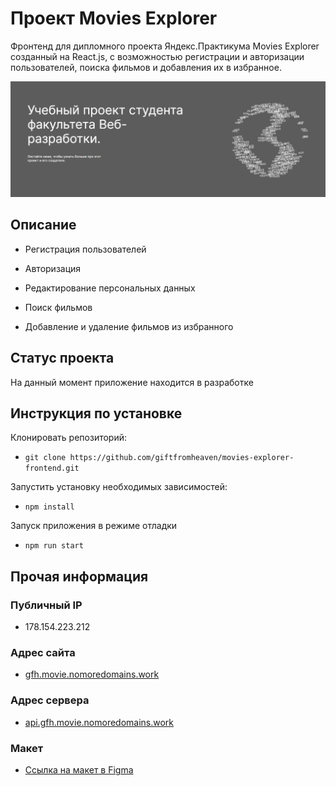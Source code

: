 # Проект Movies Explorer

Фронтенд для дипломного проекта Яндекс.Практикума Movies Explorer созданный на React.js, с возможностью регистрации и авторизации пользователей, поиска фильмов и добавления их в избранное.

![preview](https://raw.githubusercontent.com/giftfromheaven/movies-explorer-frontend/main/src/images/screenshot.png)

## Описание

- Регистрация пользователей

- Авторизация

- Редактирование персональных данных

- Поиск фильмов

- Добавление и удаление фильмов из избранного

## Статус проекта

На данный момент приложение находится в разработке

## Инструкция по установке

Клонировать репозиторий:

- `git clone https://github.com/giftfromheaven/movies-explorer-frontend.git`

Запустить установку необходимых зависимостей:

- `npm install`

Запуск приложения в режиме отладки

- `npm run start`

## Прочая информация

### Публичный IP

- 178.154.223.212

### Адрес сайта

- [gfh.movie.nomoredomains.work](gfh.movie.nomoredomains.work)

### Адрес сервера

- [api.gfh.movie.nomoredomains.work](api.gfh.movie.nomoredomains.work)

### Макет

- [Ссылка на макет в Figma](<https://www.figma.com/file/gJjtldnEau6niEKsYt1vpd/Diploma-(Copy)?node-id=344%3A0>)
